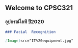 ## Welcome to CPSC321

### อุปกรณ์ไอที ปี2020


```markdown
### Facial  Recognition

[Image]src="IT%20equipment.jpg"
```
